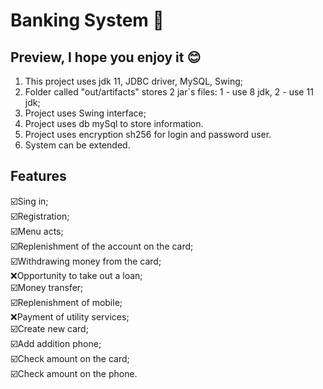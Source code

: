 # Banking System 🏦

## Preview, I hope you enjoy it 😊
1. This project uses jdk 11, JDBC driver, MySQL, Swing;
2. Folder called "out/artifacts" stores 2 jar`s files: 1 - use 8 jdk, 2 - use 11 jdk;
3. Project uses Swing interface;
4. Project uses db mySql to store information.
5. Project uses encryption sh256 for login and password user.
6. System can be extended.

## Features
☑️Sing in;
<br>☑️Registration;
<br>☑️Menu acts;
<br>☑️Replenishment of the account on the card;
<br>☑️Withdrawing money from the card;
<br>:x:Opportunity to take out a loan;
<br>☑️Money transfer;
<br>☑️Replenishment of mobile;
<br>:x:Payment of utility services;
<br>☑️Create new card;
<br>☑️Add addition phone;
<br>☑️Check amount on the card;
<br>☑️Check amount on the phone.
